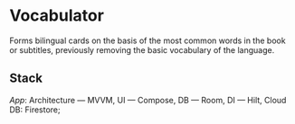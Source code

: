 # Vocabulator
Forms bilingual cards on the basis of the most common words in the book or subtitles,
previously removing the basic vocabulary of the language.

## Stack
_App_: Architecture — MVVM, UI — Compose,  DB — Room, DI — Hilt, Cloud DB: Firestore;
